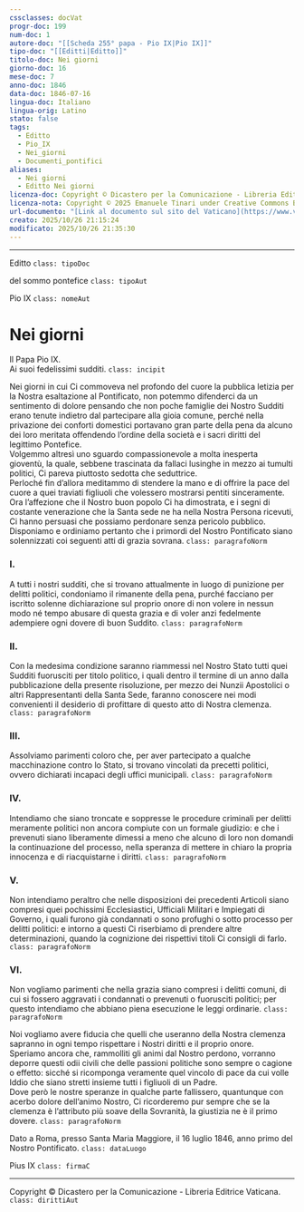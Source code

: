 ```yaml
---
cssclasses: docVat
progr-doc: 199
num-doc: 1
autore-doc: "[[Scheda 255° papa - Pio IX|Pio IX]]"
tipo-doc: "[[Editti|Editto]]"
titolo-doc: Nei giorni
giorno-doc: 16
mese-doc: 7
anno-doc: 1846
data-doc: 1846-07-16
lingua-doc: Italiano
lingua-orig: Latino
stato: false
tags:
  - Editto
  - Pio_IX
  - Nei_giorni
  - Documenti_pontifici
aliases:
  - Nei giorni
  - Editto Nei giorni
licenza-doc: Copyright © Dicastero per la Comunicazione - Libreria Editrice Vaticana
licenza-nota: Copyright © 2025 Emanuele Tinari under Creative Commons BY-NC-SA 4.0 https://creativecommons.org/licenses/by-nc-sa/4.0/
url-documento: "[Link al documento sul sito del Vaticano](https://www.vatican.va/content/pius-ix/it/documents/editto-nei-giorni-16-luglio-1846.html)"
creato: 2025/10/26 21:15:24
modificato: 2025/10/26 21:35:30
---
```



***


Editto `class: tipoDoc`


del sommo pontefice `class: tipoAut`


Pio IX `class: nomeAut`


# Nei giorni


Il Papa Pio IX.<br>Ai suoi fedelissimi sudditi. `class: incipit`


Nei giorni in cui Ci commoveva nel profondo del cuore la pubblica letizia per la Nostra esaltazione al Pontificato, non potemmo difenderci da un sentimento di dolore pensando che non poche famiglie dei Nostro Sudditi erano tenute indietro dal partecipare alla gioia comune, perché nella privazione dei conforti domestici portavano gran parte della pena da alcuno dei loro meritata offendendo l’ordine della società e i sacri diritti del legittimo Pontefice.<br>Volgemmo altresì uno sguardo compassionevole a molta inesperta gioventù, la quale, sebbene trascinata da fallaci lusinghe in mezzo ai tumulti politici, Ci pareva piuttosto sedotta che seduttrice.<br>Perloché fin d’allora meditammo di stendere la mano e di offrire la pace del cuore a quei traviati figliuoli che volessero mostrarsi pentiti sinceramente.<br>Ora l’affezione che il Nostro buon popolo Ci ha dimostrata, e i segni di costante venerazione che la Santa sede ne ha nella Nostra Persona ricevuti, Ci hanno persuasi che possiamo perdonare senza pericolo pubblico.<br>Disponiamo e ordiniamo pertanto che i primordi del Nostro Pontificato siano solennizzati coi seguenti atti di grazia sovrana. `class: paragrafoNorm`


### I.

A tutti i nostri sudditi, che si trovano attualmente in luogo di punizione per delitti politici, condoniamo il rimanente della pena, purché facciano per iscritto solenne dichiarazione sul proprio onore di non volere in nessun modo né tempo abusare di questa grazia e di voler anzi fedelmente adempiere ogni dovere di buon Suddito. `class: paragrafoNorm`


### II.

Con la medesima condizione saranno riammessi nel Nostro Stato tutti quei Sudditi fuorusciti per titolo politico, i quali dentro il termine di un anno dalla pubblicazione della presente risoluzione, per mezzo dei Nunzii Apostolici o altri Rappresentanti della Santa Sede, faranno conoscere nei modi convenienti il desiderio di profittare di questo atto di Nostra clemenza. `class: paragrafoNorm`


### III.

Assolviamo parimenti coloro che, per aver partecipato a qualche macchinazione contro lo Stato, si trovano vincolati da precetti politici, ovvero dichiarati incapaci degli uffici municipali. `class: paragrafoNorm`


### IV.

Intendiamo che siano troncate e soppresse le procedure criminali per delitti meramente politici non ancora compiute con un formale giudizio: e che i prevenuti siano liberamente dimessi a meno che alcuno di loro non domandi la continuazione del processo, nella speranza di mettere in chiaro la propria innocenza e di riacquistarne i diritti. `class: paragrafoNorm`


### V.

Non intendiamo peraltro che nelle disposizioni dei precedenti Articoli siano compresi quei pochissimi Ecclesiastici, Ufficiali Militari e Impiegati di Governo, i quali furono già condannati o sono profughi o sotto processo per delitti politici: e intorno a questi Ci riserbiamo di prendere altre determinazioni, quando la cognizione dei rispettivi titoli Ci consigli di farlo. `class: paragrafoNorm`


### VI.

Non vogliamo parimenti che nella grazia siano compresi i delitti comuni, di cui si fossero aggravati i condannati o prevenuti o fuorusciti politici; per questo intendiamo che abbiano piena esecuzione le leggi ordinarie. `class: paragrafoNorm`


Noi vogliamo avere fiducia che quelli che useranno della Nostra clemenza sapranno in ogni tempo rispettare i Nostri diritti e il proprio onore.<br>Speriamo ancora che, rammolliti gli animi dal Nostro perdono, vorranno deporre questi odii civili che delle passioni politiche sono sempre o cagione o effetto: sicché si ricomponga veramente quel vincolo di pace da cui volle Iddio che siano stretti insieme tutti i figliuoli di un Padre.<br>Dove però le nostre speranze in qualche parte fallissero, quantunque con acerbo dolore dell’animo Nostro, Ci ricorderemo pur sempre che se la clemenza è l’attributo più soave della Sovranità, la giustizia ne è il primo dovere. `class: paragrafoNorm`


Dato a Roma, presso Santa Maria Maggiore, il 16 luglio 1846, anno primo del Nostro Pontificato. `class: dataLuogo`


Pius IX `class: firmaC`


***


Copyright © Dicastero per la Comunicazione - Libreria Editrice Vaticana. `class: dirittiAut`


